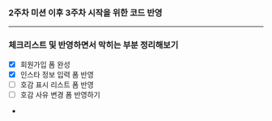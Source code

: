 ### 2주차 미션 이후 3주차 시작을 위한 코드 반영

---

### 체크리스트 및 반영하면서 막히는 부분 정리해보기

- [x] 회원가입 폼 완성
- [x] 인스타 정보 입력 폼 반영
- [ ] 호감 표시 리스트 폼 반영
- [ ] 호감 사유 변경 폼 반영하기
- 